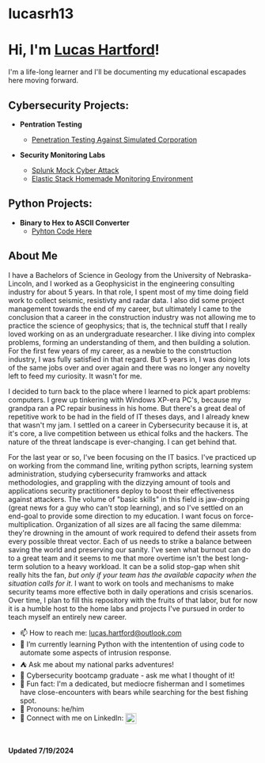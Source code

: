 # lucasrh13

<h1>Hi, I'm <a href="https://github.com/lucasrh13">Lucas Hartford</a>!</h1>
I'm a life-long learner and I'll be documenting my educational escapades here moving forward.

<h2>Cybersecurity Projects:</h2>

- <b>Pentration Testing</b>
  - [Penetration Testing Against Simulated Corporation](https://github.com/lucasrh13/Penetration-Testing)
 
- <b>Security Monitoring Labs</b>
  - [Splunk Mock Cyber Attack](https://github.com/lucasrh13/Splunk-Monitoring)
  - [Elastic Stack Homemade Monitoring Environment](https://github.com/lucasrh13/Elastic-Monitoring)

<h2> Python Projects:</h2>

- <b>Binary to Hex to ASCII Converter</b>
  - [Pyhton Code Here](https://github.com/lucasrh13/Python-Projects)
 
<h2>About Me</h2>

<p>
I have a Bachelors of Science in Geology from the University of Nebraska-Lincoln, and I worked as a Geophysicist in the engineering consulting industry for about 5 years. In that role, I spent most of my time doing field work to collect seismic, resistivty and radar data. I also did some project management towards the end of my career, but ultimately I came to the conclusion that a career in the construction industry was not allowing me to practice the science of geophysics; that is, the technical stuff that I really loved working on as an undergraduate researcher. I like diving into complex problems, forming an understanding of them, and then building a solution. For the first few years of my career, as a newbie to the constrtuction industry, I was fully satisfied in that regard. But 5 years in, I was doing lots of the same jobs over and over again and there was no longer any novelty left to feed my curiosity. It wasn't for me.
</p>

<p>
I decided to turn back to the place where I learned to pick apart problems: computers. I grew up tinkering with Windows XP-era PC's, because my grandpa ran a PC repair business in his home. But there's a great deal of repetitive work to be had in the field of IT theses days, and I already knew that wasn't my jam. I settled on a career in Cybersecurity because it is, at it's core, a live competition between us ethical folks and the hackers. The nature of the threat landscape is ever-changing. I can get behind that.
</p>

<p>
For the last year or so, I've been focusing on the IT basics. I've practiced up on working from the command line, writing python scripts, learning system administration,  studying cybersecurity framworks and attack methodologies, and grappling with the dizzying amount of tools and applications security practitioners deploy to boost their effectiveness against attackers. The volume of "basic skills" in this field is jaw-dropping (great news for a guy who can't stop learning), and so I've settled on an end-goal to provide some direction to my education. I want focus on force-multiplication. Organization of all sizes are all facing the same dilemma: they're drowning in the amount of work required to defend their assets from every possible threat vector. Each of us needs to strike a balance between saving the world and preserving our sanity. I've seen what burnout can do to a great team and it seems to me that more overtime isn't the best long-term solution to a heavy workload. It can be a solid stop-gap when shit really hits the fan, <em>but only if your team has the available capacity when the situation calls for it</em>. I want to work on tools and mechanisms to make security teams more effective both in daily operations and crisis scenarios. Over time, I plan to fill this repository with the fruits of that labor, but for now it is a humble host to the home labs and projects I've pursued in order to teach myself an entirely new career.
</p>

- 📫 How to reach me: lucas.hartford@outlook.com
- &#128013; I’m currently learning Python with the intentention of using code to automate some aspects of intrusion response.
- &#9978; Ask me about my national parks adventures!
- &#129406; Cybersecurity bootcamp graduate - ask me what I thought of it!
- &#127907; Fun fact: I'm a dedicated, but mediocre fisherman and I sometimes have close-encounters with bears while searching for the best fishing spot.
- &#128104; Pronouns: he/him
- &#128279; Connect with me on LinkedIn: [<img align="center" alt="LucasHartford | LinkedIn" width="22px" src="https://cdn.jsdelivr.net/npm/simple-icons@v3/icons/linkedin.svg" />][linkedin]

[linkedin]: https://www.linkedin.com/in/lucas-hartford-492727206

<br>

<b>Updated 7/19/2024</b>
